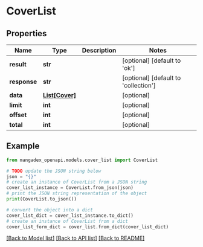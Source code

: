 # CoverList


## Properties

Name | Type | Description | Notes
------------ | ------------- | ------------- | -------------
**result** | **str** |  | [optional] [default to 'ok']
**response** | **str** |  | [optional] [default to 'collection']
**data** | [**List[Cover]**](Cover.md) |  | [optional] 
**limit** | **int** |  | [optional] 
**offset** | **int** |  | [optional] 
**total** | **int** |  | [optional] 

## Example

```python
from mangadex_openapi.models.cover_list import CoverList

# TODO update the JSON string below
json = "{}"
# create an instance of CoverList from a JSON string
cover_list_instance = CoverList.from_json(json)
# print the JSON string representation of the object
print(CoverList.to_json())

# convert the object into a dict
cover_list_dict = cover_list_instance.to_dict()
# create an instance of CoverList from a dict
cover_list_form_dict = cover_list.from_dict(cover_list_dict)
```
[[Back to Model list]](../README.md#documentation-for-models) [[Back to API list]](../README.md#documentation-for-api-endpoints) [[Back to README]](../README.md)


